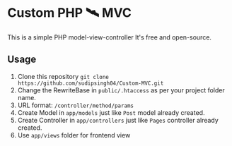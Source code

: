 # Custom PHP 🛰 MVC

This is a simple PHP model-view-controller It's free and open-source.

## Usage

1. Clone this repository
`git clone https://github.com/sudipsingh04/Custom-MVC.git`
2. Change the RewriteBase in `public/.htaccess` as per your project folder name.
3. URL format: `/controller/method/params`
4. Create Model in `app/models` just like `Post` model already created.
5. Create Controller in `app/controllers` just like `Pages` controller already created.
6. Use `app/views` folder for frontend view
